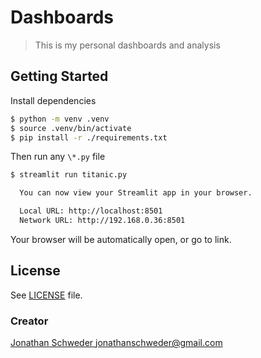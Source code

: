 # Dashboards
> This is my personal dashboards and analysis

## Getting Started

Install dependencies

```bash
$ python -m venv .venv
$ source .venv/bin/activate
$ pip install -r ./requirements.txt
```

Then run any `\*.py` file

```bash
$ streamlit run titanic.py

  You can now view your Streamlit app in your browser.

  Local URL: http://localhost:8501
  Network URL: http://192.168.0.36:8501


```

Your browser will be automatically open, or go to link.

## License

See [LICENSE](LICENSE) file.

### Creator

[Jonathan Schweder <jonathanschweder@gmail.com>](https://github.com/jaswdr)
